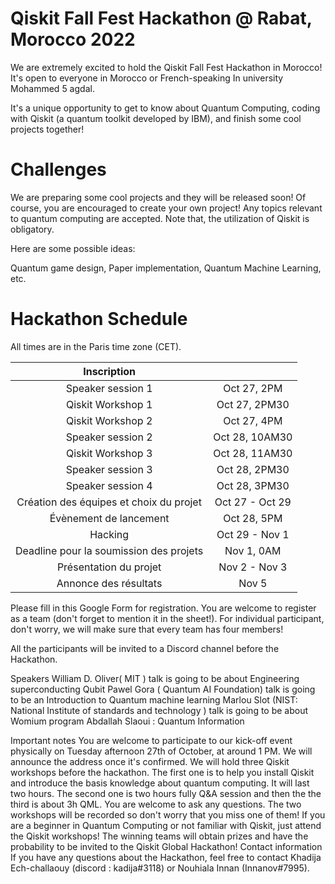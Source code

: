 # Qiskit Fall Fest Hackathon @ Rabat, Morocco 2022
We are extremely excited to hold the Qiskit Fall Fest Hackathon in Morocco! It's open to everyone in Morocco or French-speaking In university Mohammed 5 agdal.

It's a unique opportunity to get to know about Quantum Computing, coding with Qiskit (a quantum toolkit developed by IBM), and finish some cool projects together!

# Challenges
We are preparing some cool projects and they will be released soon! Of course, you are encouraged to create your own project! Any topics relevant to quantum computing are accepted. Note that, the utilization of Qiskit is obligatory.

Here are some possible ideas:

Quantum game design, Paper implementation, Quantum Machine Learning, etc.

# Hackathon Schedule
All times are in the Paris time zone (CET).


| Inscription                             |                 |
|:---------------------------------------:|:---------------:|
| Speaker session 1                       | Oct 27, 2PM     |
| Qiskit Workshop 1                       | Oct 27, 2PM30   |
| Qiskit Workshop 2                       | Oct 27, 4PM     |
| Speaker session 2                       | Oct 28, 10AM30  |
| Qiskit Workshop 3                       | Oct 28, 11AM30  |
| Speaker session 3                       | Oct 28, 2PM30  |
| Speaker session 4                       | Oct 28, 3PM30  |
| Création des équipes et choix du projet | Oct 27 - Oct 29 |
| Évènement de lancement                  | Oct 28, 5PM     |
| Hacking                                 | Oct 29 - Nov 1  |
| Deadline pour la soumission des projets | Nov 1, 0AM     |
| Présentation du projet                  | Nov 2 - Nov 3   |
| Annonce des résultats                   | Nov 5           |
Please fill in this Google Form for registration. You are welcome to register as a team (don't forget to mention it in the sheet!). For individual participant, don't worry, we will make sure that every team has four members!

All the participants will be invited to a Discord channel before the Hackathon.

Speakers
William D. Oliver( MIT ) talk is going to be about Engineering superconducting Qubit
Pawel Gora ( Quantum AI Foundation) talk is going to be an Introduction to Quantum machine learning
Marlou Slot (NIST: National Institute of standards and technology ) talk is going to be about Womium program
Abdallah Slaoui : Quantum Information

Important notes
You are welcome to participate to our kick-off event physically on Tuesday afternoon 27th of October, at around 1 PM. We will announce the address once it's confirmed.
We will hold three Qiskit workshops before the hackathon. The first one is to help you install Qiskit and introduce the basis knowledge about quantum computing. It will last two hours. The second one is two hours fully Q&A session and then the the third is about 3h QML. You are welcome to ask any questions. The two workshops will be recorded so don't worry that you miss one of them! If you are a beginner in Quantum Computing or not familiar with Qiskit, just attend the Qiskit workshops!
The winning teams will obtain prizes and have the probability to be invited to the Qiskit Global Hackathon!
Contact information
If you have any questions about the Hackathon, feel free to contact Khadija Ech-challaouy (discord : kadija#3118) or Nouhiala Innan (Innanov#7995).
